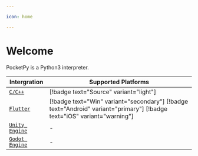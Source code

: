 ```yaml
---

icon: home

---
```


# Welcome

PocketPy is a Python3 interpreter.

| Intergration | Supported Platforms |
| --- | --- |
| [`C/C++`](references/c) | [!badge text="Source" variant="light"]
| [`Flutter`](references/flutter) | [!badge text="Win" variant="secondary"] [!badge text="Android" variant="primary"] [!badge text="iOS" variant="warning"]
| [`Unity Engine`](references/unity) | -
| [`Godot Engine`](references/godot) | -

